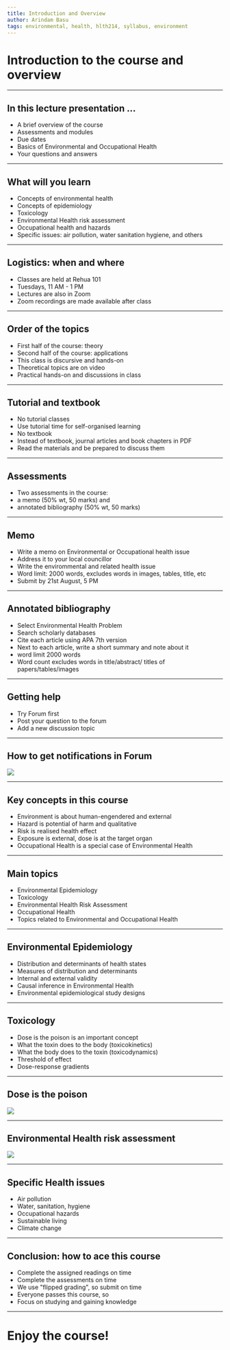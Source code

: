 ```yaml
---
title: Introduction and Overview
author: Arindam Basu
tags: environmental, health, hlth214, syllabus, environment
---
```


# Introduction to the course and overview

---

## In this lecture presentation ...
- A brief overview of the course
- Assessments and modules
- Due dates
- Basics of Environmental and Occupational Health
- Your questions and answers

---

## What will you learn
- Concepts of environmental health
- Concepts of epidemiology
- Toxicology 
- Environmental Health risk assessment
- Occupational health and hazards
- Specific issues: air pollution, water sanitation hygiene, and others

---

## Logistics: when and where
- Classes are held at Rehua 101 
- Tuesdays, 11 AM - 1 PM
- Lectures are also in Zoom
- Zoom recordings are made available after class

---

## Order of the topics
- First half of the course: theory
- Second half of the course: applications
- This class is discursive and hands-on
- Theoretical topics are on video
- Practical hands-on and discussions in class

---

## Tutorial and textbook
- No tutorial classes
- Use tutorial time for self-organised learning
- No textbook
- Instead of textbook, journal articles and book chapters in PDF
- Read the materials and be prepared to discuss them

---

## Assessments
- Two assessments in the course: 
- a memo (50% wt, 50 marks) and 
- annotated bibliography (50% wt, 50 marks)

---

## Memo
- Write a memo on Environmental or Occupational health issue
- Address it to your local councillor
- Write the envirommental and related health issue
- Word limit: 2000 words, excludes words in images, tables, title, etc
- Submit by 21st August, 5 PM

---

## Annotated bibliography
- Select Environmental Health Problem
- Search scholarly databases
- Cite each article using APA 7th version 
- Next to each article, write a short summary and note about it
- word limit 2000 words
- Word count excludes words in title/abstract/ titles of papers/tables/images

---

## Getting help
- Try Forum first
- Post your question to the forum
- Add a new discussion topic

---

## How to get notifications in Forum
![](https://i.imgur.com/XP2IaP9.png)

---

## Key concepts in this course
- Environment is about human-engendered and external
- Hazard is potential of harm and qualitative
- Risk is realised health effect
- Exposure is external, dose is at the target organ
- Occupational Health is a special case of Environmental Health

---

## Main topics
- Environmental Epidemiology
- Toxicology
- Environmental Health Risk Assessment
- Occupational Health
- Topics related to Environmental and Occupational Health

---

## Environmental Epidemiology
- Distribution and determinants of health states 
- Measures of distribution and determinants
- Internal and external validity 
- Causal inference in Environmental Health
- Environmental epidemiological study designs

---

## Toxicology
- Dose is the poison is an important concept
- What the toxin does to the body (toxicokinetics)
- What the body does to the toxin (toxicodynamics)
- Threshold of effect
- Dose-response gradients

---

## Dose is the poison
![](https://i.imgur.com/V2sBVpC.png)

---


## Environmental Health risk assessment
![](https://i.imgur.com/l7wCv9i.png)

---

## Specific Health issues
- Air pollution
- Water, sanitation, hygiene
- Occupational hazards
- Sustainable living
- Climate change

---

## Conclusion: how to ace this course
- Complete the assigned readings on time
- Complete the assessments on time
- We use "flipped grading", so submit on time
- Everyone passes this course, so
- Focus on studying and gaining knowledge

---

# Enjoy the course!